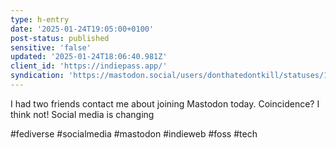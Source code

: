 ```yaml
---
type: h-entry
date: '2025-01-24T19:05:00+0100'
post-status: published
sensitive: 'false'
updated: '2025-01-24T18:06:40.981Z'
client_id: 'https://indiepass.app/'
syndication: 'https://mastodon.social/users/donthatedontkill/statuses/113884659035281629'
---
```

I had two friends contact me about joining Mastodon today. Coincidence? I think not! Social media is changing 

#fediverse #socialmedia #mastodon #indieweb #foss #tech
